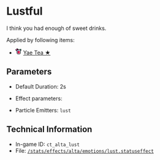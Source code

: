 # Lustful

I think you had enough of sweet drinks.

Applied by following items:

- <img src="https://raw.githubusercontent.com/Ceterai/Enternia/main/items/generic/food/tier2/ct_miko_tea.png" alt="Yae Tea ★ icon" loading="lazy" height="16px" width="auto" /> [Yae Tea ★](https://ceterai.github.io/MyEnternia/Wiki/YaeTea)

## Parameters

- Default Duration: 2s
- Effect parameters: 

- Particle Emitters: `lust`

## Technical Information

- In-game ID: `ct_alta_lust`
- File: [`/stats/effects/alta/emotions/lust.statuseffect`](https://github.com/Ceterai/Enternia/blob/main/stats/effects/alta/emotions/lust.statuseffect)
